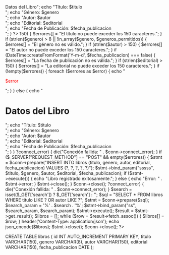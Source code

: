 <?php
if ($_SERVER["REQUEST_METHOD"] == "GET") {
    $titulo = isset($_GET['titulo']) ? htmlspecialchars($_GET['titulo']) : '';
    $genero = isset($_GET['genero']) ? htmlspecialchars($_GET['genero']) : '';
    $autor = isset($_GET['autor']) ? htmlspecialchars($_GET['autor']) : '';
    $editorial = isset($_GET['editorial']) ? htmlspecialchars($_GET['editorial']) : '';
    $fecha_publicacion = isset($_GET['fecha_publicacion']) ? htmlspecialchars($_GET['fecha_publicacion']) : '';

    echo "<h1>Datos del Libro</h1>";
    echo "Título: $titulo<br>";
    echo "Género: $genero<br>";
    echo "Autor: $autor<br>";
    echo "Editorial: $editorial<br>";
    echo "Fecha de Publicación: $fecha_publicacion<br>";
}
?>
<?php
$generos_permitidos = ['Ficción', 'No Ficción', 'Ciencia', 'Historia', 'Biografía', 'Fantasía', 'Terror', 'Romance'];

if ($_SERVER["REQUEST_METHOD"] == "POST") {
    $titulo = isset($_POST['titulo']) ? trim($_POST['titulo']) : '';
    $genero = isset($_POST['genero']) ? trim($_POST['genero']) : '';
    $autor = isset($_POST['autor']) ? trim($_POST['autor']) : '';
    $editorial = isset($_POST['editorial']) ? trim($_POST['editorial']) : '';
    $fecha_publicacion = isset($_POST['fecha_publicacion']) ? trim($_POST['fecha_publicacion']) : '';

    $errores = [];

    if (strlen($titulo) > 150) {
        $errores[] = "El título no puede exceder los 150 caracteres.";
    }

    if (strlen($genero) > 8 || !in_array($genero, $generos_permitidos)) {
        $errores[] = "El género no es válido.";
    }

    if (strlen($autor) > 150) {
        $errores[] = "El autor no puede exceder los 150 caracteres.";
    }

    if (DateTime::createFromFormat('Y-m-d', $fecha_publicacion) === false) {
        $errores[] = "La fecha de publicación no es válida.";
    }

    if (strlen($editorial) > 150) {
        $errores[] = "La editorial no puede exceder los 150 caracteres.";
    }

    if (!empty($errores)) {
        foreach ($errores as $error) {
            echo "<p style='color:red;'>$error</p>";
        }
    } else {
        echo "<h1>Datos del Libro</h1>";
        echo "Título: $titulo<br>";
        echo "Género: $genero<br>";
        echo "Autor: $autor<br>";
        echo "Editorial: $editorial<br>";
        echo "Fecha de Publicación: $fecha_publicacion<br>";

      
    }
}
?<?php
$host = 'localhost';
$db = 'biblioteca';
$user = 'usuario';
$pass = 'contraseña';

$conn = new mysqli($host, $user, $pass, $db);

if ($conn->connect_error) {
    die("Conexión fallida: " . $conn->connect_error);
}

if ($_SERVER["REQUEST_METHOD"] == "POST" && empty($errores)) {
    $stmt = $conn->prepare("INSERT INTO libros (titulo, genero, autor, editorial, fecha_publicacion) VALUES (?, ?, ?, ?, ?)");
    $stmt->bind_param("sssss", $titulo, $genero, $autor, $editorial, $fecha_publicacion);
    
    if ($stmt->execute()) {
        echo "Libro registrado exitosamente.";
    } else {
        echo "Error: " . $stmt->error;
    }

    $stmt->close();
}
$conn->close();
?<?php
$host = 'localhost';
$db = 'biblioteca';
$user = 'usuario';
$pass = 'contraseña';

$conn = new mysqli($host, $user, $pass, $db);

if ($conn->connect_error) {
    die("Conexión fallida: " . $conn->connect_error);
}

$search = isset($_GET['search']) ? $_GET['search'] : '';

$sql = "SELECT * FROM libros WHERE titulo LIKE ? OR autor LIKE ?";
$stmt = $conn->prepare($sql);
$search_param = '%' . $search . '%';
$stmt->bind_param("ss", $search_param, $search_param);
$stmt->execute();
$result = $stmt->get_result();

$libros = [];
while ($row = $result->fetch_assoc()) {
    $libros[] = $row;
}

header('Content-Type: application/json');
echo json_encode($libros);

$stmt->close();
$conn->close();
?>
CREATE TABLE libros (
    id INT AUTO_INCREMENT PRIMARY KEY,
    titulo VARCHAR(150),
    genero VARCHAR(8),
    autor VARCHAR(150),
    editorial VARCHAR(150),
    fecha_publicacion DATE
);
